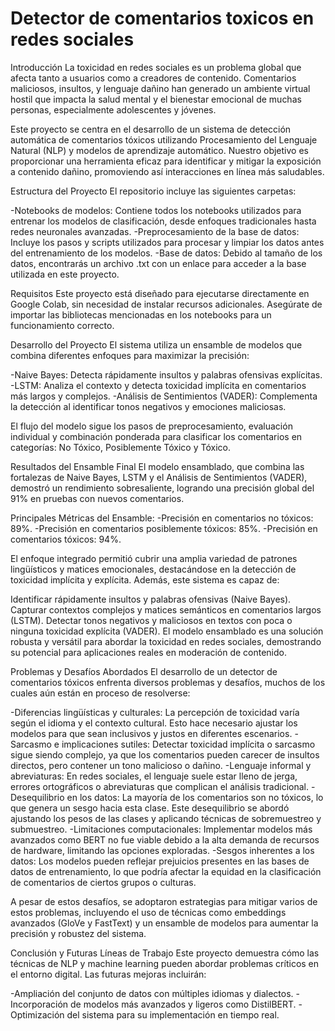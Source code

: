 # Detector de comentarios toxicos en redes sociales
Introducción
La toxicidad en redes sociales es un problema global que afecta tanto a usuarios como a creadores de contenido. Comentarios maliciosos, insultos, y lenguaje dañino han generado un ambiente virtual hostil que impacta la salud mental y el bienestar emocional de muchas personas, especialmente adolescentes y jóvenes.

Este proyecto se centra en el desarrollo de un sistema de detección automática de comentarios tóxicos utilizando Procesamiento del Lenguaje Natural (NLP) y modelos de aprendizaje automático. Nuestro objetivo es proporcionar una herramienta eficaz para identificar y mitigar la exposición a contenido dañino, promoviendo así interacciones en línea más saludables.

Estructura del Proyecto
El repositorio incluye las siguientes carpetas:

-Notebooks de modelos: Contiene todos los notebooks utilizados para entrenar los modelos de clasificación, desde enfoques tradicionales hasta redes neuronales avanzadas.
-Preprocesamiento de la base de datos: Incluye los pasos y scripts utilizados para procesar y limpiar los datos antes del entrenamiento de los modelos.
-Base de datos: Debido al tamaño de los datos, encontrarás un archivo .txt con un enlace para acceder a la base utilizada en este proyecto.

Requisitos
Este proyecto está diseñado para ejecutarse directamente en Google Colab, sin necesidad de instalar recursos adicionales. Asegúrate de importar las bibliotecas mencionadas en los notebooks para un funcionamiento correcto.

Desarrollo del Proyecto
El sistema utiliza un ensamble de modelos que combina diferentes enfoques para maximizar la precisión:

-Naive Bayes: Detecta rápidamente insultos y palabras ofensivas explícitas.
-LSTM: Analiza el contexto y detecta toxicidad implícita en comentarios más largos y complejos.
-Análisis de Sentimientos (VADER): Complementa la detección al identificar tonos negativos y emociones maliciosas.

El flujo del modelo sigue los pasos de preprocesamiento, evaluación individual y combinación ponderada para clasificar los comentarios en categorías: No Tóxico, Posiblemente Tóxico y Tóxico.

Resultados del Ensamble Final
El modelo ensamblado, que combina las fortalezas de Naive Bayes, LSTM y el Análisis de Sentimientos (VADER), demostró un rendimiento sobresaliente, logrando una precisión global del 91% en pruebas con nuevos comentarios.

Principales Métricas del Ensamble:
-Precisión en comentarios no tóxicos: 89%.
-Precisión en comentarios posiblemente tóxicos: 85%.
-Precisión en comentarios tóxicos: 94%.

El enfoque integrado permitió cubrir una amplia variedad de patrones lingüísticos y matices emocionales, destacándose en la detección de toxicidad implícita y explícita. Además, este sistema es capaz de:

Identificar rápidamente insultos y palabras ofensivas (Naive Bayes).
Capturar contextos complejos y matices semánticos en comentarios largos (LSTM).
Detectar tonos negativos y maliciosos en textos con poca o ninguna toxicidad explícita (VADER).
El modelo ensamblado es una solución robusta y versátil para abordar la toxicidad en redes sociales, demostrando su potencial para aplicaciones reales en moderación de contenido.

Problemas y Desafíos Abordados
El desarrollo de un detector de comentarios tóxicos enfrenta diversos problemas y desafíos, muchos de los cuales aún están en proceso de resolverse:

-Diferencias lingüísticas y culturales: La percepción de toxicidad varía según el idioma y el contexto cultural. Esto hace necesario ajustar los modelos para que sean inclusivos y justos en diferentes escenarios.
-Sarcasmo e implicaciones sutiles: Detectar toxicidad implícita o sarcasmo sigue siendo complejo, ya que los comentarios pueden carecer de insultos directos, pero contener un tono malicioso o dañino.
-Lenguaje informal y abreviaturas: En redes sociales, el lenguaje suele estar lleno de jerga, errores ortográficos o abreviaturas que complican el análisis tradicional.
-Desequilibrio en los datos: La mayoría de los comentarios son no tóxicos, lo que genera un sesgo hacia esta clase. Este desequilibrio se abordó ajustando los pesos de las clases y aplicando técnicas de sobremuestreo y submuestreo.
-Limitaciones computacionales: Implementar modelos más avanzados como BERT no fue viable debido a la alta demanda de recursos de hardware, limitando las opciones exploradas.
-Sesgos inherentes a los datos: Los modelos pueden reflejar prejuicios presentes en las bases de datos de entrenamiento, lo que podría afectar la equidad en la clasificación de comentarios de ciertos grupos o culturas.

A pesar de estos desafíos, se adoptaron estrategias para mitigar varios de estos problemas, incluyendo el uso de técnicas como embeddings avanzados (GloVe y FastText) y un ensamble de modelos para aumentar la precisión y robustez del sistema.

Conclusión y Futuras Líneas de Trabajo
Este proyecto demuestra cómo las técnicas de NLP y machine learning pueden abordar problemas críticos en el entorno digital. Las futuras mejoras incluirán:

-Ampliación del conjunto de datos con múltiples idiomas y dialectos.
-Incorporación de modelos más avanzados y ligeros como DistilBERT.
-Optimización del sistema para su implementación en tiempo real.
